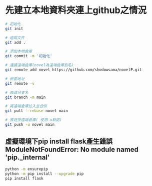 # 先建立本地資料夾連上github之情況

```bash
# 初始化
git init 

# 追蹤文件
git add .

# 添加本地倉庫
git commit -m '初始化'

# 連接遠端倉庫(novel為遠端倉庫別名)
git remote add novel https://github.com/shodowsama/novelP.git

# 檢查地址
git remote -v

# 修改分支名
git branch -m main

# 將遠端倉庫拉入並合併
git pull --rebase novel main

# 推送至遠端倉庫( 使用-u默認)
git push -u novel main
```

## 虛擬環境下pip install flask產生錯誤ModuleNotFoundError: No module named 'pip._internal'

```bash
python -m ensurepip
python -m pip install --upgrade pip
pip install flask
```
